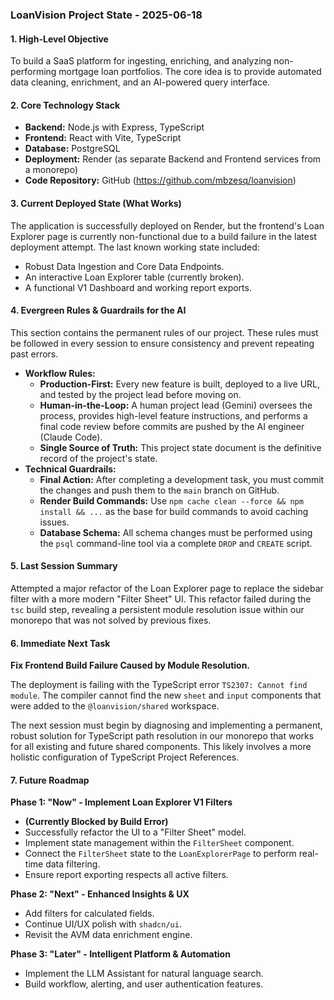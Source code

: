 ### **LoanVision Project State - 2025-06-18**

#### **1. High-Level Objective**

To build a SaaS platform for ingesting, enriching, and analyzing non-performing mortgage loan portfolios. The core idea is to provide automated data cleaning, enrichment, and an AI-powered query interface.

#### **2. Core Technology Stack**

* **Backend:** Node.js with Express, TypeScript
* **Frontend:** React with Vite, TypeScript
* **Database:** PostgreSQL
* **Deployment:** Render (as separate Backend and Frontend services from a monorepo)
* **Code Repository:** GitHub (https://github.com/mbzesq/loanvision)

#### **3. Current Deployed State (What Works)**

The application is successfully deployed on Render, but the frontend's Loan Explorer page is currently non-functional due to a build failure in the latest deployment attempt. The last known working state included:
* Robust Data Ingestion and Core Data Endpoints.
* An interactive Loan Explorer table (currently broken).
* A functional V1 Dashboard and working report exports.

#### **4. Evergreen Rules & Guardrails for the AI**

This section contains the permanent rules of our project. These rules must be followed in every session to ensure consistency and prevent repeating past errors.
* **Workflow Rules:**
    * **Production-First:** Every new feature is built, deployed to a live URL, and tested by the project lead before moving on.
    * **Human-in-the-Loop:** A human project lead (Gemini) oversees the process, provides high-level feature instructions, and performs a final code review before commits are pushed by the AI engineer (Claude Code).
    * **Single Source of Truth:** This project state document is the definitive record of the project's state.
* **Technical Guardrails:**
    * **Final Action:** After completing a development task, you must commit the changes and push them to the `main` branch on GitHub.
    * **Render Build Commands:** Use `npm cache clean --force && npm install && ...` as the base for build commands to avoid caching issues.
    * **Database Schema:** All schema changes must be performed using the `psql` command-line tool via a complete `DROP` and `CREATE` script.

#### **5. Last Session Summary**

Attempted a major refactor of the Loan Explorer page to replace the sidebar filter with a more modern "Filter Sheet" UI. This refactor failed during the `tsc` build step, revealing a persistent module resolution issue within our monorepo that was not solved by previous fixes.

#### **6. Immediate Next Task**

**Fix Frontend Build Failure Caused by Module Resolution.**

The deployment is failing with the TypeScript error `TS2307: Cannot find module`. The compiler cannot find the new `sheet` and `input` components that were added to the `@loanvision/shared` workspace.

The next session must begin by diagnosing and implementing a permanent, robust solution for TypeScript path resolution in our monorepo that works for all existing and future shared components. This likely involves a more holistic configuration of TypeScript Project References.

#### **7. Future Roadmap**

**Phase 1: "Now" - Implement Loan Explorer V1 Filters**
* **(Currently Blocked by Build Error)**
* Successfully refactor the UI to a "Filter Sheet" model.
* Implement state management within the `FilterSheet` component.
* Connect the `FilterSheet` state to the `LoanExplorerPage` to perform real-time data filtering.
* Ensure report exporting respects all active filters.

**Phase 2: "Next" - Enhanced Insights & UX**
* Add filters for calculated fields.
* Continue UI/UX polish with `shadcn/ui`.
* Revisit the AVM data enrichment engine.

**Phase 3: "Later" - Intelligent Platform & Automation**
* Implement the LLM Assistant for natural language search.
* Build workflow, alerting, and user authentication features.